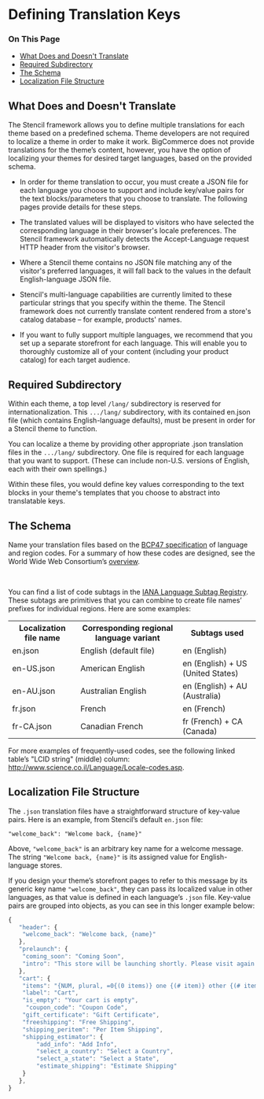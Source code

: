 <h1>Defining Translation Keys</h1>
<div class="otp" id="no-index">
	<h3> On This Page </h3>
	<ul>
    <li><a href="#basis_what-translates">What Does and Doesn't Translate</a></li>
    <li><a href="#basis_required">Required Subdirectory</a></li>
    <li><a href="#basis_schema">The Schema</a></li>
    <li><a href="#basis_localization-file">Localization File Structure</a></li>
	</ul>
</div>

<a href='#basis_what-translates' aria-hidden='true' class='block-anchor'  id='basis_what-translates'></a>

## What Does and Doesn't Translate

The Stencil framework allows you to define multiple translations for each theme based on a predefined schema. Theme developers are not required to localize a theme in order to make it work. BigCommerce does not provide translations for the theme’s content, however, you have the option of localizing your themes for desired target languages, based on the provided schema.

* In order for theme translation to occur, you must create a JSON file for each language you choose to support and include key/value pairs for the text blocks/parameters that you choose to translate. The following pages provide details for these steps.

* The translated values will be displayed to visitors who have selected the corresponding language in their browser's locale preferences. The Stencil framework automatically detects the Accept-Language request HTTP header from the visitor's browser.

* Where a Stencil theme contains no JSON file matching any of the visitor's preferred languages, it will fall back to the values in the default English-language JSON file.

* Stencil's multi-language capabilities are currently limited to these particular strings that you specify within the theme. The Stencil framework does not currently translate content rendered from a store's catalog database – for example, products' names.

* If you want to fully support multiple languages, we recommend that you set up a separate storefront for each language. This will enable you to thoroughly customize all of your content (including your product catalog) for each target audience.



<a href='#basis_required' aria-hidden='true' class='block-anchor'  id='basis_required'></a>

## Required Subdirectory

Within each theme, a top level `/lang/` subdirectory is reserved for internationalization. This `.../lang/` subdirectory, with its contained en.json file (which contains English-language defaults), must be present in order for a Stencil theme to function.

You can localize a theme by providing other appropriate .json translation files in the `.../lang/` subdirectory. One file is required for each language that you want to support. (These can include non-U.S. versions of English, each with their own spellings.)

Within these files, you would define key values corresponding to the text blocks in your theme's templates that you choose to abstract into translatable keys.




<a href='#basis_schema' aria-hidden='true' class='block-anchor'  id='basis_schema'></a>

## The Schema

Name your translation files based on the <a href="https://tools.ietf.org/html/bcp47">BCP47 specification</a> of language and region codes. For a summary of how these codes are designed, see the World Wide Web Consortium’s <a href="http://www.w3.org/International/articles/language-tags/">overview</a>.<br>

 <br>

You can find a list of code subtags in the <a href="http://www.iana.org/assignments/language-subtag-registry">IANA Language Subtag Registry</a>. These subtags are primitives that you can combine to create file names’ prefixes for individual regions. Here are some examples:

<table>
		<tr>
    <th>Localization file name</th>
    <th>Corresponding regional language variant</th>
    <th>Subtags used</th>
  </tr>
  <tr>
    <td>en.json</td>
    <td>English (default file)</td>
    <td>en (English)</td>
  </tr>
  <tr>
    <td>en-US.json</td>
    <td>American English</td>
    <td>en (English) + US (United States)</td>
  </tr>
  <tr>
    <td>en-AU.json</td>
    <td>Australian English</td>
    <td>en (English) + AU (Australia)</td>
  </tr>
  <tr>
    <td>fr.json</td>
    <td>French</td>
    <td>en (French)</td>
  </tr>
  <tr>
    <td class="">fr-CA.json</td>
    <td class="">Canadian French</td>
    <td class="">fr (French) + CA (Canada)</td>
  </tr>
</table>


For more examples of frequently-used codes, see the following linked table’s "LCID string" (middle) column: <a href="http://www.science.co.il/Language/Locale-codes.asp">http://www.science.co.il/Language/Locale-codes.asp</a>.



<a href='#basis_localization-file' aria-hidden='true' class='block-anchor'  id='basis_localization-file'></a>

## Localization File Structure

The `.json` translation files have a straightforward structure of key-value pairs. Here is an example, from Stencil’s default `en.json` file:

`"welcome_back": "Welcome back, {name}"`

Above, `"welcome_back"` is an arbitrary key name for a welcome message. The string `"Welcome back, {name}"` is its assigned value for English-language stores.

If you design your theme’s storefront pages to refer to this message by its generic key name `"welcome_back"`, they can pass its localized value in other languages, as that value is defined in each language’s `.json` file.
Key-value pairs are grouped into objects, as you can see in this longer example below:

<!--
title: ""
subtitle: ""
lineNumbers: true
-->

```js
{
   "header": {
    "welcome_back": "Welcome back, {name}"
   },
   "prelaunch": {
    "coming_soon": "Coming Soon",
    "intro": "This store will be launching shortly. Please visit again!"
   },
   "cart": {
    "items": "{NUM, plural, =0{(0 items)} one {(# item)} other {(# items)}}",
    "label": "Cart",
    "is_empty": "Your cart is empty",
     "coupon_code": "Coupon Code",
    "gift_certificate": "Gift Certificate",
    "freeshipping": "Free Shipping",
    "shipping_peritem": "Per Item Shipping",
    "shipping_estimator": {
        "add_info": "Add Info",
        "select_a_country": "Select a Country",
        "select_a_state": "Select a State",
        "estimate_shipping": "Estimate Shipping"
    }
   },
}
```

